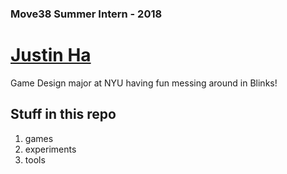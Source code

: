 ### Move38 Summer Intern - 2018
# [Justin Ha](http://justinha.games/)
Game Design major at NYU having fun messing around in Blinks!

## Stuff in this repo
1. games
2. experiments
3. tools
